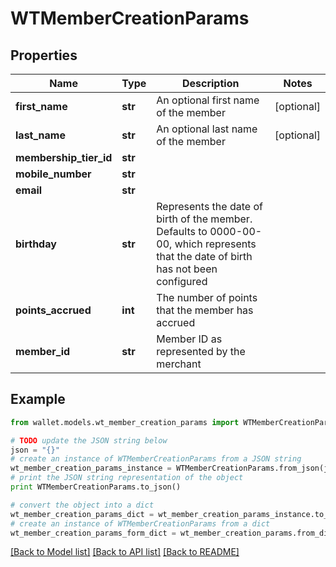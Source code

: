 # WTMemberCreationParams


## Properties

Name | Type | Description | Notes
------------ | ------------- | ------------- | -------------
**first_name** | **str** | An optional first name of the member | [optional] 
**last_name** | **str** | An optional last name of the member | [optional] 
**membership_tier_id** | **str** |  | 
**mobile_number** | **str** |  | 
**email** | **str** |  | 
**birthday** | **str** | Represents the date of birth of the member. Defaults to 0000-00-00, which represents that the date of birth has not been configured | 
**points_accrued** | **int** | The number of points that the member has accrued | 
**member_id** | **str** | Member ID as represented by the merchant | 

## Example

```python
from wallet.models.wt_member_creation_params import WTMemberCreationParams

# TODO update the JSON string below
json = "{}"
# create an instance of WTMemberCreationParams from a JSON string
wt_member_creation_params_instance = WTMemberCreationParams.from_json(json)
# print the JSON string representation of the object
print WTMemberCreationParams.to_json()

# convert the object into a dict
wt_member_creation_params_dict = wt_member_creation_params_instance.to_dict()
# create an instance of WTMemberCreationParams from a dict
wt_member_creation_params_form_dict = wt_member_creation_params.from_dict(wt_member_creation_params_dict)
```
[[Back to Model list]](../README.md#documentation-for-models) [[Back to API list]](../README.md#documentation-for-api-endpoints) [[Back to README]](../README.md)


